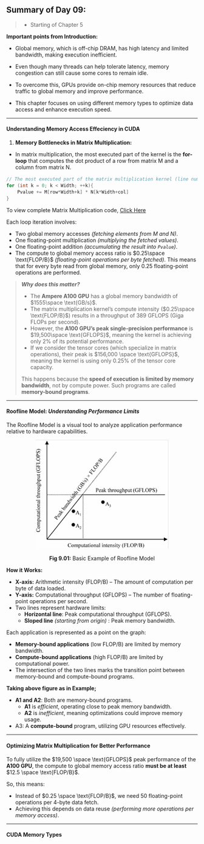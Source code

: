 ## Summary of Day 09:

> * Starting of Chapter 5

**Important points from Introduction:**
- Global memory, which is off-chip DRAM, has high latency and limited bandwidth, making execution inefficient.

- Even though many threads can help tolerate latency, memory congestion can still cause some cores to remain idle.

- To overcome this, GPUs provide on-chip memory resources that reduce traffic to global memory and improve performance.

- This chapter focuses on using different memory types to optimize data access and enhance execution speed.

---
#### Understanding Memory Access Effeciency in CUDA

1. **Memory Bottlenecks in Matrix Multiplication:**

- In matrix multiplication, the most executed part of the kernel is the **for-loop** that computes the dot product of a row from matrix $\text{M}$ and a column from matrix $\text{N}$.
```cpp
// The most executed part of the matrix multiplication kernel (line number 13-15 in the original code)
for (int k = 0; k < Width; ++k){
    Pvalue += M[row*Width+k] * N[k*Width+col]
}
```
To view complete Matrix Multiplication code, [Click Here](./matrix_multiplication.cu)

Each loop iteration involves:

- Two global memory accesses _(fetching elements from $\text{M}$ and $\text{N}$)_.
- One floating-point multiplication _(multiplying the fetched values)_.
- One floating-point addition _(accumulating the result into `Pvalue`)_.
- The compute to global memory access ratio is $0.25\space \text{FLOP/B}$ _(floating-point operations per byte fetched)_. This means that for every byte read from global memory, only $0.25$ floating-point operations are performed.

> _**Why does this matter?**_
> - The **Ampere A100 GPU** has a global memory bandwidth of $1555\space \text{GB/s}$.
> - The matrix multiplication kernel’s compute intensity ($0.25\space \text{FLOP/B}$) results in a throughput of $\text{389 GFLOPS}$ (Giga FLOPs per second).
> - However, the **A100 GPU’s peak single-precision performance** is $19,500\space \text{GFLOPS}$, meaning the kernel is achieving only $2\%$ of its potential performance.
> - If we consider the tensor cores (which specialize in matrix operations), their peak is $156,000 \space \text{GFLOPS}$, meaning the kernel is using only $0.25\%$ of the tensor core capacity.
>
> This happens because the **speed of execution is limited by memory bandwidth**, not by compute power. Such programs are called **memory-bound programs**.
---
#### Roofline Model: _Understanding Performance Limits_

The Roofline Model is a visual tool to analyze application performance relative to hardware capabilities.

<div align="center">
    <img src="./images/Roofline.png" width="350px"/>
    <p><b>Fig 9.01:</b> Basic Example of Roofline Model</p>
</div>

**How it Works:**
- **X-axis:** Arithmetic intensity (FLOP/B) – The amount of computation per byte of data loaded.
- **Y-axis:** Computational throughput (GFLOPS) – The number of floating-point operations per second.
- Two lines represent hardware limits:
    - **Horizontal line**: Peak computational throughput (GFLOPS).
    - **Sloped line** _(starting from origin)_ : Peak memory bandwidth.

Each application is represented as a point on the graph:

- **Memory-bound applications** (low FLOP/B) are limited by memory bandwidth.
- **Compute-bound applications** (high FLOP/B) are limited by computational power.
- The intersection of the two lines marks the transition point between memory-bound and compute-bound programs.

**Taking above figure as in Example;**
- **A1 and A2**: Both are memory-bound programs.
    - **A1** is _efficient_, operating close to peak memory bandwidth.
    - **A2** is _inefficient_, meaning optimizations could improve memory usage.
- A3: A **compute-bound** program, utilizing GPU resources effectively.

---
#### Optimizing Matrix Multiplication for Better Performance

To fully utilize the $19,500 \space \text{GFLOPS}$ peak performance of the **A100 GPU**, the compute to global memory access ratio **must be at least** $12.5 \space \text{FLOP/B}$.

So, this means:
- Instead of $0.25 \space \text{FLOP/B}$, we need $50$ floating-point operations per $4$-byte data fetch.
- Achieving this depends on data reuse _(performing more operations per memory access)_.

---
#### CUDA Memory Types

